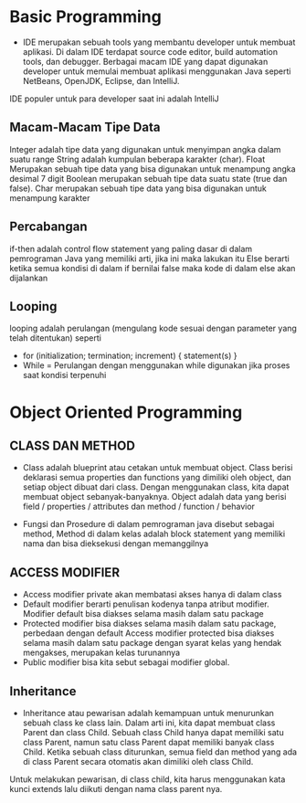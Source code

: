 #               Basic Programming
- IDE merupakan sebuah tools yang membantu developer untuk membuat aplikasi. Di dalam IDE terdapat source code editor, build automation tools, dan debugger. Berbagai macam IDE yang dapat digunakan developer untuk memulai membuat aplikasi menggunakan Java seperti NetBeans, OpenJDK, Eclipse, dan IntelliJ.

IDE populer untuk para developer saat ini adalah IntelliJ

## Macam-Macam Tipe Data
Integer adalah tipe data yang digunakan untuk menyimpan angka dalam suatu range 
String adalah kumpulan beberapa karakter (char).
Float Merupakan sebuah tipe data yang bisa digunakan untuk menampung angka desimal 7 digit
Boolean merupakan sebuah tipe data suatu state (true dan false).
Char merupakan sebuah tipe data yang bisa digunakan untuk menampung karakter

## Percabangan
if-then adalah control flow statement yang paling dasar di dalam pemrograman Java yang memiliki arti, jika ini maka lakukan itu
Else berarti ketika semua kondisi di dalam if bernilai false maka kode di dalam else akan dijalankan

## Looping
looping adalah perulangan (mengulang kode sesuai dengan parameter yang telah ditentukan) seperti
- for (initialization; termination; increment) { statement(s) }
- While = Perulangan dengan menggunakan while digunakan jika proses saat kondisi terpenuhi











#           Object Oriented Programming
## CLASS DAN METHOD
- Class adalah blueprint atau cetakan untuk membuat object. Class berisi deklarasi semua properties dan functions yang dimiliki oleh object, dan setiap object dibuat dari class. Dengan menggunakan class, kita dapat membuat object sebanyak-banyaknya. Object adalah data yang berisi field / properties / attributes dan method / function / behavior

- Fungsi dan Prosedure di dalam pemrograman java disebut sebagai method, Method di dalam kelas adalah block statement yang memiliki nama dan bisa dieksekusi dengan memanggilnya

## ACCESS MODIFIER
- Access modifier private akan membatasi akses hanya di dalam class
- Default modifier berarti penulisan kodenya tanpa atribut modifier. Modifier default bisa diakses selama masih dalam satu package
- Protected modifier bisa diakses selama masih dalam satu package, perbedaan dengan default Access modifier protected bisa diakses selama masih dalam satu package dengan syarat kelas yang hendak mengakses, merupakan kelas turunannya
- Public modifier bisa kita sebut sebagai modifier global.

## Inheritance
- Inheritance atau pewarisan adalah kemampuan untuk menurunkan sebuah class ke class lain. Dalam arti ini, kita dapat membuat class Parent dan class Child. Sebuah class Child hanya dapat memiliki satu class Parent, namun satu class Parent dapat memiliki banyak class Child. Ketika sebuah class diturunkan, semua field dan method yang ada di class Parent secara otomatis akan dimiliki oleh class Child.

Untuk melakukan pewarisan, di class child, kita harus menggunakan kata kunci extends lalu diikuti dengan nama class parent nya.


